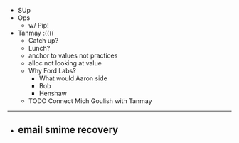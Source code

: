 - SUp
- Ops
	- w/ Pip!
- Tanmay :((((
	- Catch up?
	- Lunch?
	- anchor to values not practices
	- alloc not looking at value
	- Why Ford Labs?
		- What would Aaron side
		- Bob
		- Henshaw
	- TODO Connect Mich Goulish with Tanmay
- ---
- email smime recovery
	-